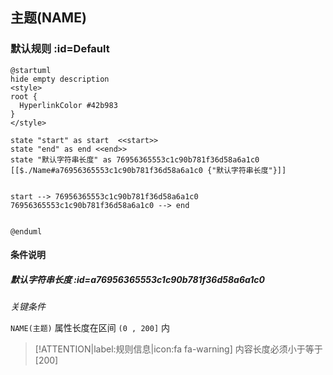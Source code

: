 ## 主题(NAME) <!-- {docsify-ignore-all} -->

   

### 默认规则 :id=Default

```plantuml
@startuml
hide empty description
<style>
root {
  HyperlinkColor #42b983
}
</style>

state "start" as start  <<start>>
state "end" as end <<end>>
state "默认字符串长度" as 76956365553c1c90b781f36d58a6a1c0 [[$./Name#a76956365553c1c90b781f36d58a6a1c0 {"默认字符串长度"}]]


start --> 76956365553c1c90b781f36d58a6a1c0 
76956365553c1c90b781f36d58a6a1c0 --> end 


@enduml
```

#### 条件说明

##### 默认字符串长度 :id=a76956365553c1c90b781f36d58a6a1c0


*关键条件*


`NAME(主题)` 属性长度在区间 `(0 , 200]` 内

> [!ATTENTION|label:规则信息|icon:fa fa-warning]
> 内容长度必须小于等于[200]







